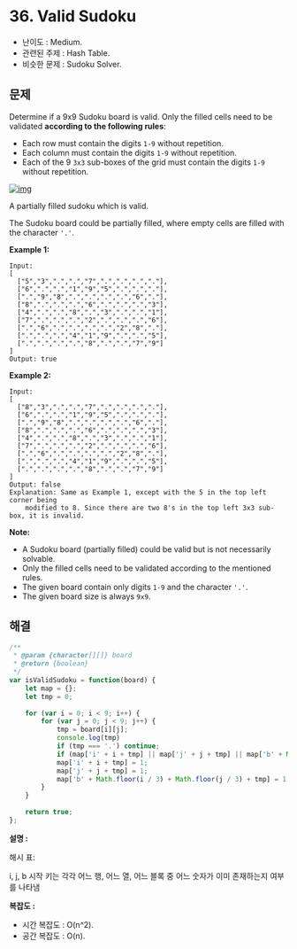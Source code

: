 # 36. Valid Sudoku

- 난이도 : Medium.
- 관련된 주제 : Hash Table.
- 비슷한 문제 : Sudoku Solver.

## 문제

Determine if a 9x9 Sudoku board is valid. Only the filled cells need to be validated **according to the following rules**:

- Each row must contain the digits `1-9` without repetition.
- Each column must contain the digits `1-9` without repetition.
- Each of the 9 `3x3` sub-boxes of the grid must contain the digits `1-9` without repetition.

[![img](https://camo.githubusercontent.com/ee681fcf8cc7d2e4a86b4ea9ede98f0ed4c184f6/68747470733a2f2f75706c6f61642e77696b696d656469612e6f72672f77696b6970656469612f636f6d6d6f6e732f7468756d622f662f66662f5375646f6b752d62792d4c32472d32303035303731342e7376672f32353070782d5375646f6b752d62792d4c32472d32303035303731342e7376672e706e67)](https://camo.githubusercontent.com/ee681fcf8cc7d2e4a86b4ea9ede98f0ed4c184f6/68747470733a2f2f75706c6f61642e77696b696d656469612e6f72672f77696b6970656469612f636f6d6d6f6e732f7468756d622f662f66662f5375646f6b752d62792d4c32472d32303035303731342e7376672f32353070782d5375646f6b752d62792d4c32472d32303035303731342e7376672e706e67)

A partially filled sudoku which is valid.

The Sudoku board could be partially filled, where empty cells are filled with the character `'.'`.

**Example 1:**

```
Input:
[
  ["5","3",".",".","7",".",".",".","."],
  ["6",".",".","1","9","5",".",".","."],
  [".","9","8",".",".",".",".","6","."],
  ["8",".",".",".","6",".",".",".","3"],
  ["4",".",".","8",".","3",".",".","1"],
  ["7",".",".",".","2",".",".",".","6"],
  [".","6",".",".",".",".","2","8","."],
  [".",".",".","4","1","9",".",".","5"],
  [".",".",".",".","8",".",".","7","9"]
]
Output: true
```

**Example 2:**

```
Input:
[
  ["8","3",".",".","7",".",".",".","."],
  ["6",".",".","1","9","5",".",".","."],
  [".","9","8",".",".",".",".","6","."],
  ["8",".",".",".","6",".",".",".","3"],
  ["4",".",".","8",".","3",".",".","1"],
  ["7",".",".",".","2",".",".",".","6"],
  [".","6",".",".",".",".","2","8","."],
  [".",".",".","4","1","9",".",".","5"],
  [".",".",".",".","8",".",".","7","9"]
]
Output: false
Explanation: Same as Example 1, except with the 5 in the top left corner being 
    modified to 8. Since there are two 8's in the top left 3x3 sub-box, it is invalid.
```

**Note:**

- A Sudoku board (partially filled) could be valid but is not necessarily solvable.
- Only the filled cells need to be validated according to the mentioned rules.
- The given board contain only digits `1-9` and the character `'.'`.
- The given board size is always `9x9`.

## 해결

```javascript
/**
 * @param {character[][]} board
 * @return {boolean}
 */
var isValidSudoku = function(board) {
    let map = {};
    let tmp = 0;
    
    for (var i = 0; i < 9; i++) {
        for (var j = 0; j < 9; j++) {
            tmp = board[i][j];
            console.log(tmp)
            if (tmp === '.') continue;
            if (map['i' + i + tmp] || map['j' + j + tmp] || map['b' + Math.floor(i / 3) + Math.floor(j / 3) + tmp]) return false;
            map['i' + i + tmp] = 1;
            map['j' + j + tmp] = 1;
            map['b' + Math.floor(i / 3) + Math.floor(j / 3) + tmp] = 1;
        }
    }
    
    return true;
};
```

**설명 :**

해시 표:

i, j, b 시작 키는 각각 어느 행, 어느 열, 어느 블록 중 어느 숫자가 이미 존재하는지 여부를 나타냄

**복잡도 :**

- 시간 복잡도 : O(n^2).
- 공간 복잡도 : O(n).